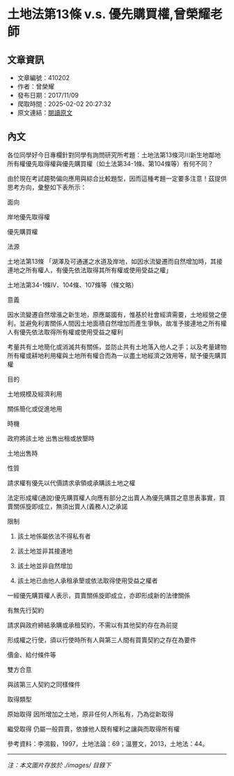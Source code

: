# 土地法第13條 v.s. 優先購買權,曾榮耀老師

## 文章資訊
- 文章編號：410202
- 作者：曾榮耀
- 發布日期：2017/11/09
- 爬取時間：2025-02-02 20:27:32
- 原文連結：[閱讀原文](https://real-estate.get.com.tw/Columns/detail.aspx?no=410202)

## 內文
各位同學好今日專欄針對同學有詢問研究所考題：土地法第13條河川新生地鄰地所有權優先取得權與優先購買權（如土法第34-1條、第104條等）有何不同？

由於現在考試趨勢偏向應用與綜合比較題型，因而這種考題一定要多注意！茲提供思考方向，彙整如下表所示：

面向

岸地優先取得權

優先購買權

法源

土地法第13條 「湖澤及可通運之水道及岸地，如因水流變遷而自然增加時，其接連地之所有權人，有優先依法取得其所有權或使用受益之權」

土地法第34-1條IV、104條、107條等（條文略）

意義

因水流變遷自然增漲之新生地，原應屬國有，惟基於社會經濟需要，土地經營之便利，並避免利害關係人間因土地面積自然增加而產生爭執，故准予接連地之所有權人有優先依法取得所有權或使用受益之權利

考量共有土地簡化或消滅共有關係，並防止共有土地落入他人之手；以及考量建物所有權或耕地利用權與土地所有權合而為一以盡土地經濟之效用等，賦予優先購買權

目的

土地規模及經濟利用

關係簡化或促進地用

時機

政府將該土地 出售出租或放墾時

土地出售時

性質

請求權有優先以代價請求承領或承購該土地之權

法定形成權(通說)優先購買權人向應有部分之出賣人為優先購買之意思表事實，買賣關係旋即成立，無須出賣人(義務人)之承諾

限制

1. 該土地係屬依法不得私有者

2. 該土地並非其接連地

3. 該土地並非自然增加

4. 該土地已由他人承租承墾或依法取得使用受益之權者

一經優先購買權人表示，買賣關係旋即成立，亦即形成新的法律關係

有無先行契約

請求與政府締結承購或承租契約，不需以有其他契約存在為前提

形成權之行使，須以行使時所有人與第三人間有買賣契約之存在為要件

價金、給付條件等

雙方合意

與該第三人契約之同樣條件

取得類型

原始取得 因所增加之土地，原非任何人所私有，乃為從新取得

繼受取得 仍屬一般買賣，依據他人既有權利之讓與而取得所有權

參考資料：李鴻毅，1997，土地法論：69；溫豐文，2013，土地法：44。

---
*注：本文圖片存放於 ./images/ 目錄下*
